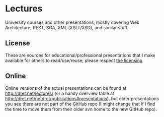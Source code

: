 Lectures
========

University courses and other presentations, mostly covering Web Architecture, REST, SOA, XML (XSLT/XSD), and similar stuff.

License
-------

These are sources for educational/professional presentations that I make available for others to read/use/reuse; please respect [the licensing](LICENSE).

Online
------

Online versions of the actual presentations can be found at http://dret.net/lectures/ (or a handy overview table at http://dret.net/netdret/publications#presentations), but older presentations you see there are not part of the GitHub repo (I might change that if I find the time to move them from their older svn home to the new GitHub repo).